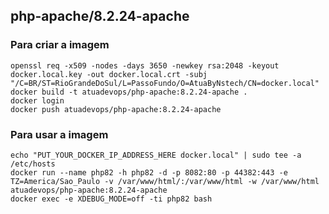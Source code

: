 ## php-apache/8.2.24-apache

### Para criar a imagem
    openssl req -x509 -nodes -days 3650 -newkey rsa:2048 -keyout docker.local.key -out docker.local.crt -subj "/C=BR/ST=RioGrandeDoSul/L=PassoFundo/O=AtuaByNstech/CN=docker.local"
    docker build -t atuadevops/php-apache:8.2.24-apache .
    docker login
    docker push atuadevops/php-apache:8.2.24-apache

### Para usar a imagem
    echo "PUT_YOUR_DOCKER_IP_ADDRESS_HERE docker.local" | sudo tee -a /etc/hosts
    docker run --name php82 -h php82 -d -p 8082:80 -p 44382:443 -e TZ=America/Sao_Paulo -v /var/www/html/:/var/www/html -w /var/www/html atuadevops/php-apache:8.2.24-apache
    docker exec -e XDEBUG_MODE=off -ti php82 bash
